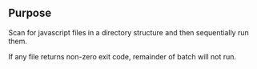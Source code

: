 
## Purpose

Scan for javascript files in a directory structure and then sequentially run them.

If any file returns non-zero exit code, remainder of batch will not run.

